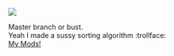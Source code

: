 
![](https://komarev.com/ghpvc/?username=sam-k0) <br>

Master branch or bust. <br>
Yeah I made a sussy sorting algorithm :trollface: <br>
[My Mods!](https://github.com/stars/sam-k0/lists/game-mods "My Mods")
